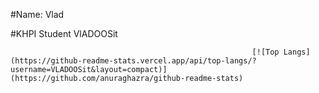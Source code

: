 #Name: Vlad

#KHPI Student
VlADOOSit

                                                          [![Top Langs](https://github-readme-stats.vercel.app/api/top-langs/?username=VLADOOSit&layout=compact)](https://github.com/anuraghazra/github-readme-stats)


